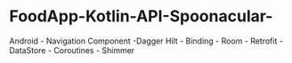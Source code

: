 # FoodApp-Kotlin-API-Spoonacular-
Android - Navigation Component -Dagger Hilt - Binding - Room - Retrofit - DataStore - Coroutines - Shimmer
